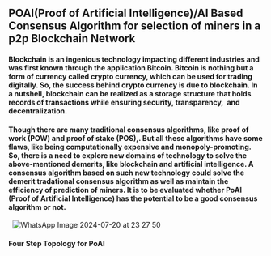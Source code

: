 ## POAI(Proof of Artificial Intelligence)/AI Based Consensus Algorithm for selection of miners in a p2p Blockchain Network

#### Blockchain is an ingenious technology impacting different industries and was first known through the application Bitcoin. Bitcoin is nothing but a form of currency called crypto currency, which can be used for trading digitally. So, the success behind crypto currency is due to blockchain. In a nutshell, blockchain can be realized as a storage structure that holds records of transactions while ensuring security, transparency,  and decentralization.
#### Though there are many traditional consensus algorithms, like proof of work (POW) and proof of stake (POS),. But all these algorithms have some flaws, like being computationally expensive and monopoly-promoting. So, there is a need to explore new domains of technology to solve the above-mentioned demerits, like blockchain and artificial intelligence. A consensus algorithm based on such new technology could solve the demerit tradational consensus algorithm as well as maintain the efficiency of prediction of miners. It is to be evaluated whether PoAI (Proof of Artificial Intelligence) has the potential to be a good consensus algorithm or not.
 
![WhatsApp Image 2024-07-20 at 23 27 50](https://github.com/user-attachments/assets/599f001e-4363-4762-943c-ad214f0a1b3e)
#### Four Step Topology for PoAI

